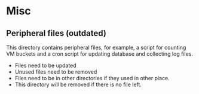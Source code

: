 Misc
=====

Peripheral files (outdated)
----------------------------
This directory contains peripheral files, for example, a script for counting VM buckets and a cron script for updating database and collecting log files.

* Files need to be updated
* Unused files need to be removed
* Files need to be in other directories if they used in other place.
* This directory will be removed if there is no file left.

